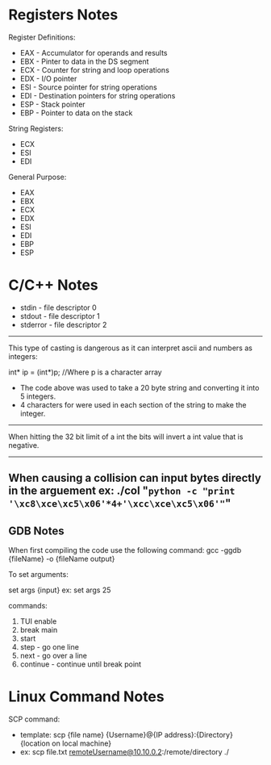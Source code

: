 # Registers Notes
Register Definitions:

- EAX - Accumulator for operands and results
- EBX - Pinter to data in the DS segment
- ECX - Counter for string and loop operations
- EDX - I/O pointer
- ESI - Source pointer for string operations
- EDI - Destination pointers for string operations
- ESP - Stack pointer
- EBP - Pointer to data on the stack

String Registers:
- ECX
- ESI
- EDI

General Purpose: 
- EAX
- EBX
- ECX
- EDX
- ESI
- EDI
- EBP
- ESP

# C/C++ Notes
- stdin - file descriptor 0
- stdout - file descriptor 1
- stderror - file descriptor 2
---
This type of casting is dangerous as it can interpret ascii and numbers as integers:

int* ip = (int*)p; //Where p is a character array

- The code above was used to take a 20 byte string and converting it into 5 integers. 
- 4 characters for were used in each section of the string to make the integer.
---

When hitting the 32 bit limit of a int the bits will invert a int value that is negative. 

---
When causing a collision can input bytes directly in the arguement
ex: ./col "`python -c "print '\xc8\xce\xc5\x06'*4+'\xcc\xce\xc5\x06'"`"
---


## GDB Notes
When first compiling the code use the following command:
gcc -ggdb {fileName} -o {fileName output}

To set arguments:

set args {input}
ex: set args 25

commands:
1. TUI enable
2. break main
3. start
4. step - go one line
5. next - go over a line
6. continue - continue until break point

# Linux Command Notes

SCP command:
- template: scp {file name} {Username}@{IP address}:{Directory} {location on local machine} 
- ex: scp file.txt remoteUsername@10.10.0.2:/remote/directory ./ 
